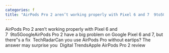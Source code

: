 ```yaml
---
categories: f
title: "AirPods Pro 2 aren’t working properly with Pixel 6 and 7  9to5Google"
---
```

AirPods Pro 2 aren’t working properly with Pixel 6 and 7&nbsp;&nbsp;9to5GoogleAirPods Pro 2 have a big problem on Google Pixel 6 and 7, but there"s a fix&nbsp;&nbsp;TechRadarCan you use AirPods Pro without eartips? The answer may surprise you&nbsp;&nbsp;Digital TrendsApple AirPods Pro 2 review&nbsp;